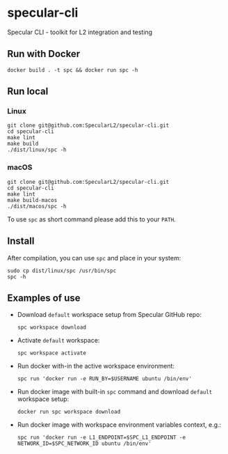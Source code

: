 # specular-cli
Specular CLI - toolkit for L2 integration and testing

## Run with Docker

```shell
docker build . -t spc && docker run spc -h
```

## Run local

### Linux
```shell
git clone git@github.com:SpecularL2/specular-cli.git
cd specular-cli
make lint
make build
./dist/linux/spc -h
```

### macOS
```shell
git clone git@github.com:SpecularL2/specular-cli.git
cd specular-cli
make lint
make build-macos
./dist/macos/spc -h
```

To use `spc` as short command please add this to your `PATH`.

## Install

After compilation, you can use `spc` and place in your system:

```shell
sudo cp dist/linux/spc /usr/bin/spc
spc -h
```

## Examples of use

- Download `default` workspace setup from Specular GitHub repo:

    `spc workspace download`

- Activate `default` workspace:

    `spc workspace activate`

- Run docker with-in the active workspace environment:

    `spc run 'docker run -e RUN_BY=$USERNAME ubuntu /bin/env'`

- Run docker image with built-in `spc` command and download `default` workspace setup:

    `docker run spc workspace download`

- Run docker image with workspace environment variables context, e.g.:

    `spc run 'docker run -e L1_ENDPOINT=$SPC_L1_ENDPOINT -e NETWORK_ID=$SPC_NETWORK_ID ubuntu /bin/env'`
